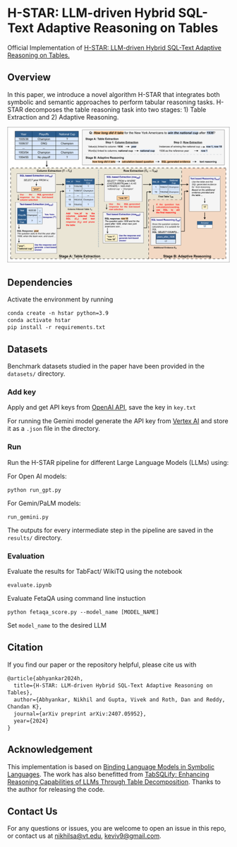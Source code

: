 # H-STAR: LLM-driven Hybrid SQL-Text Adaptive Reasoning on Tables

Official Implementation of [H-STAR: LLM-driven Hybrid SQL-Text Adaptive Reasoning on Tables.](https://arxiv.org/abs/2407.05952)

## Overview

In this paper, we introduce a novel algorithm H-STAR that integrates both symbolic and semantic approaches to perform tabular reasoning tasks. H-STAR decomposes the table reasoning task into two stages: 1) Table Extraction and 2) Adaptive Reasoning. 

![](illustration.png)

## Dependencies

Activate the environment by running

```
conda create -n hstar python=3.9
conda activate hstar
pip install -r requirements.txt
```
## Datasets

Benchmark datasets studied in the paper have been provided in the ```datasets/``` directory.

### Add key

Apply and get API keys from [OpenAI API](https://openai.com/api/), save the key in ```key.txt```

For running the Gemini model generate the API key from [Vertex AI](https://cloud.google.com/vertex-ai) and store it as a ```.json``` file in the directory.

### Run

Run the H-STAR pipeline for different Large Language Models (LLMs) using:

For Open AI models: 
``` 
python run_gpt.py 
```

For Gemin/PaLM models: 
``` 
run_gemini.py 
```

The outputs for every intermediate step in the pipeline are saved in the ```results/``` directory.

### Evaluation

Evaluate the results for TabFact/ WikiTQ using the notebook
```
evaluate.ipynb
```

Evaluate FetaQA using command line instuction 
```
python fetaqa_score.py --model_name [MODEL_NAME]
```

Set ```model_name``` to the desired LLM


## Citation

If you find our paper or the repository helpful, please cite us with

```
@article{abhyankar2024h,
  title={H-STAR: LLM-driven Hybrid SQL-Text Adaptive Reasoning on Tables},
  author={Abhyankar, Nikhil and Gupta, Vivek and Roth, Dan and Reddy, Chandan K},
  journal={arXiv preprint arXiv:2407.05952},
  year={2024}
}
```

## Acknowledgement

This implementation is based on [Binding Language Models in Symbolic Languages](https://arxiv.org/abs/2210.02875). The work has also benefitted from [TabSQLify: Enhancing Reasoning Capabilities of LLMs Through Table Decomposition](https://arxiv.org/abs/2404.10150). Thanks to the author for releasing the code.

## Contact Us

For any questions or issues, you are welcome to open an issue in this repo, or contact us at [nikhilsa@vt.edu](nikhilsa@vt.edu),  [keviv9@gmail.com](keviv9@gmail.com).
